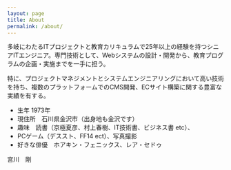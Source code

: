 ```yaml
---
layout: page
title: About
permalink: /about/
---
```


多岐にわたるITプロジェクトと教育カリキュラムで25年以上の経験を持つシニアITエンジニア。専門技術として、Webシステムの設計・開発から、教育プログラムの企画・実施までを一手に担う。

特に、プロジェクトマネジメントとシステムエンジニアリングにおいて高い技術を持ち、複数のプラットフォームでのCMS開発、ECサイト構築に関する豊富な実績を有する。

- 生年 1973年
- 現住所　石川県金沢市（出身地も金沢です）
- 趣味　読書（京極夏彦、村上春樹、IT技術書、ビジネス書 etc）、
- PCゲーム（デススト、FF14 ect）、写真撮影
- 好きな俳優　ホアキン・フェニックス、レア・セドゥ

宮川　剛
